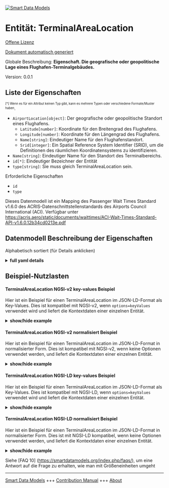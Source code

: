 <!-- 10-Header -->    
[![Smart Data Models](https://smartdatamodels.org/wp-content/uploads/2022/01/SmartDataModels_logo.png "Logo")](https://smartdatamodels.org)    
Entität: TerminalAreaLocation    
=============================<!-- /10-Header -->    
<!-- 15-License -->    
[Offene Lizenz](https://github.com/smart-data-models//dataModel.ACRIS/blob/master/TerminalAreaLocation/LICENSE.md)    
[Dokument automatisch generiert](https://docs.google.com/presentation/d/e/2PACX-1vTs-Ng5dIAwkg91oTTUdt8ua7woBXhPnwavZ0FxgR8BsAI_Ek3C5q97Nd94HS8KhP-r_quD4H0fgyt3/pub?start=false&loop=false&delayms=3000#slide=id.gb715ace035_0_60)    
<!-- /15-License -->    
<!-- 20-Description -->    
Globale Beschreibung: **Eigenschaft. Die geografische oder geopolitische Lage eines Flughafen-Terminalgebäudes.**    
Version: 0.0.1    
<!-- /20-Description -->    
<!-- 30-PropertiesList -->    
## Liste der Eigenschaften    
<sup><sub>[*] Wenn es für ein Attribut keinen Typ gibt, kann es mehrere Typen oder verschiedene Formate/Muster haben</sub></sup>.    
- `AirportLocation[object]`: Der geografische oder geopolitische Standort eines Flughafens.  	- `Latitude[number]`: Koordinate für den Breitengrad des Flughafens.      
	- `Longitude[number]`: Koordinate für den Längengrad des Flughafens.      
	- `Name[string]`: Eindeutiger Name für den Flughafenstandort.      
	- `Srid[integer]`: Ein Spatial Reference System Identifier (SRID), um die Definitionen des räumlichen Koordinatensystems zu identifizieren.      
- `Name[string]`: Eindeutiger Name für den Standort des Terminalbereichs.  - `id[*]`: Eindeutiger Bezeichner der Entität  - `type[string]`: Sie muss gleich TerminalAreaLocation sein.  <!-- /30-PropertiesList -->    
<!-- 35-RequiredProperties -->    
Erforderliche Eigenschaften    
- `id`  - `type`  <!-- /35-RequiredProperties -->    
<!-- 40-RequiredProperties -->    
Dieses Datenmodell ist ein Mapping des Passenger Wait Times Standard v1.6.0 des ACRIS-Datenschnittstellenstandards des Airports Council International (ACI). Verfügbar unter https://acris.aero/static/documents/waittimes/ACI-Wait-Times-Standard-API-v1.6.0.12b34cd0213e.pdf    
<!-- /40-RequiredProperties -->    
<!-- 50-DataModelHeader -->    
## Datenmodell Beschreibung der Eigenschaften    
Alphabetisch sortiert (für Details anklicken)    
<!-- /50-DataModelHeader -->    
<!-- 60-ModelYaml -->    
<details><summary><strong>full yaml details</strong></summary>      
```yaml    
TerminalAreaLocation:      
  description: Property. The geospatial or geopolitical location of an Airport Terminal building.      
  properties:      
    AirportLocation:      
      description: The geospatial or geopolitical location of an Airport.      
      properties:      
        Latitude:      
          description: Coordinate for latitude of the Airport.      
          type: number      
          x-ngsi:      
            type: Property      
        Longitude:      
          description: Coordinate for longitude of the Airport.      
          type: number      
          x-ngsi:      
            type: Property      
        Name:      
          description: Unique name for the Airport Location.      
          type: string      
          x-ngsi:      
            type: Property      
        Srid:      
          description: 'A Spatial Reference System Identifier (SRID), to identify the spatial coordinate system definitions.'      
          type: integer      
          x-ngsi:      
            type: Property      
      type: object      
      x-ngsi:      
        type: Property      
    Name:      
      description: Unique name for the Terminal Area Location.      
      type: string      
      x-ngsi:      
        type: Property      
    id:      
      anyOf:      
        - description: Identifier format of any NGSI entity      
          maxLength: 256      
          minLength: 1      
          pattern: ^[\w\-\.\{\}\$\+\*\[\]`|~^@!,:\\]+$      
          type: string      
          x-ngsi:      
            type: Property      
        - description: Identifier format of any NGSI entity      
          format: uri      
          type: string      
          x-ngsi:      
            type: Property      
      description: Unique identifier of the entity      
      x-ngsi:      
        type: Property      
    type:      
      description: It must be equal to TerminalAreaLocation.      
      enum:      
        - TerminalAreaLocation      
      type: string      
      x-ngsi:      
        type: Property      
  required:      
    - id      
    - type      
  type: object      
  x-derived-from: https://acris.aero/static/documents/waittimes/ACI-Wait-Times-API-Specification-v1.6.0.1c4ec122da9a.yaml      
  x-disclaimer: 'Redistribution and use in source and binary forms, with or without modification, are permitted  provided that the license conditions are met. Copyleft (c) 2022 Contributors to Smart Data Models Program'      
  x-license-url: https://github.com/smart-data-models/dataModel.ACRIS/blob/master/TerminalAreaLocation/LICENSE.md      
  x-model-schema: https://smart-data-models.github.io/dataModel.ACRIS/TerminalAreaLocation/schema.json      
  x-model-tags: ACRIS      
  x-version: 0.0.1      
```    
</details>      
<!-- /60-ModelYaml -->    
<!-- 70-MiddleNotes -->    
<!-- /70-MiddleNotes -->    
<!-- 80-Examples -->    
## Beispiel-Nutzlasten    
#### TerminalAreaLocation NGSI-v2 key-values Beispiel    
Hier ist ein Beispiel für einen TerminalAreaLocation im JSON-LD-Format als Key-Values. Dies ist kompatibel mit NGSI-v2, wenn `options=keyValues` verwendet wird und liefert die Kontextdaten einer einzelnen Entität.    
<details><summary><strong>show/hide example</strong></summary>      
```json  
{  
  "id": "urn:ngsi-ld:TerminalAreaLocation:id:DRIT:21733898",  
  "type": "TerminalAreaLocation",  
  "Name": "East terminal",  
  "AirportLocation": {  
    "Latitude": 40.42,  
    "Longitude": 3.708,  
    "Name": "",  
    "Srid": 4326  
  }  
}  
```  
</details>    
#### TerminalAreaLocation NGSI-v2 normalisiert Beispiel    
Hier ist ein Beispiel für einen TerminalAreaLocation im JSON-LD-Format in normalisierter Form. Dies ist kompatibel mit NGSI-v2, wenn keine Optionen verwendet werden, und liefert die Kontextdaten einer einzelnen Entität.    
<details><summary><strong>show/hide example</strong></summary>      
```json  
{  
  "id": "urn:ngsi-ld:TerminalAreaLocation:id:BMIE:65800944",  
  "type": "TerminalAreaLocation",  
  "Name": {  
    "type": "Text",  
    "value": "East Terminal"  
  },  
  "AirportLocation": {  
    "type": "StructuredValue",  
    "value": {  
      "Latitude": 40.42,  
      "Longitude": 3.708,  
      "Name": "",  
      "Srid": 4326  
    }  
  }  
}  
```  
</details>    
#### TerminalAreaLocation NGSI-LD key-values Beispiel    
Hier ist ein Beispiel für einen TerminalAreaLocation im JSON-LD-Format als Key-Values. Dies ist kompatibel mit NGSI-LD, wenn `options=keyValues` verwendet wird und liefert die Kontextdaten einer einzelnen Entität.    
<details><summary><strong>show/hide example</strong></summary>      
```json  
{  
  "id": "urn:ngsi-ld:TerminalAreaLocation:id:DRIT:21733898",  
  "type": "TerminalAreaLocation",  
  "Name": "East terminal",  
  "AirportLocation": {  
    "Latitude": 40.42,  
    "Longitude": 3.708,  
    "Name": "",  
    "Srid": 4326  
  },  
  "@context": [  
    "https://raw.githubusercontent.com/smart-data-models/dataModel.ACRIS/master/context.jsonld"  
  ]  
}  
```  
</details>    
#### TerminalAreaLocation NGSI-LD normalisiert Beispiel    
Hier ist ein Beispiel für einen TerminalAreaLocation im JSON-LD-Format in normalisierter Form. Dies ist mit NGSI-LD kompatibel, wenn keine Optionen verwendet werden, und liefert die Kontextdaten einer einzelnen Entität.    
<details><summary><strong>show/hide example</strong></summary>      
```json  
{  
    "id": "urn:ngsi-ld:TerminalAreaLocation:id:BMIE:65800944",  
    "type": "TerminalAreaLocation",  
    "Name": {  
        "type": "Property",  
        "value": "East Terminal"  
    },  
    "AirportLocation": {  
        "type": "Property",  
        "value": {  
            "Latitude": 40.42,  
            "Longitude": 3.708,  
            "Name": "",  
            "Srid": 4326  
        }  
    },  
    "@context": [  
        "https://raw.githubusercontent.com/smart-data-models/dataModel.ACRIS/master/context.jsonld"  
    ]  
}  
```  
</details><!-- /80-Examples -->    
<!-- 90-FooterNotes -->    
<!-- /90-FooterNotes -->    
<!-- 95-Units -->    
Siehe [FAQ 10] (https://smartdatamodels.org/index.php/faqs/), um eine Antwort auf die Frage zu erhalten, wie man mit Größeneinheiten umgeht    
<!-- /95-Units -->    
<!-- 97-LastFooter -->    
---    
[Smart Data Models](https://smartdatamodels.org) +++ [Contribution Manual](https://bit.ly/contribution_manual) +++ [About](https://bit.ly/Introduction_SDM)<!-- /97-LastFooter -->    

